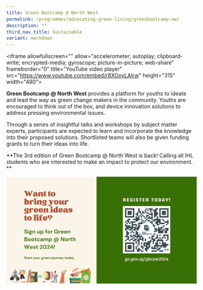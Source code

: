 ```yaml
---
title: Green Bootcamp @ North West
permalink: /programmes/advocating-green-living/greenbootcamp-nw/
description: ""
third_nav_title: Sustainable
variant: markdown
---
```

\<iframe allowfullscreen="" allow="accelerometer; autoplay; clipboard-write; encrypted-media; gyroscope; picture-in-picture; web-share" frameborder="0" title="YouTube video player" src="https://www.youtube.com/embed/r8XOxyLAIrw" height="315" width="480"></iframe>

**Green Bootcamp @ North West** provides a platform for youths to ideate and lead the way as green change makers in the community. Youths are encouraged to think out of the box, and device innovation solutions to address pressing environmental issues.

Through a series of insightful talks and workshops by subject matter experts, participants are expected to learn and incorporate the knowledge into their proposed solutions. Shortlisted teams will also be given funding grants to turn their ideas into life.

**The 3rd edition of Green Bootcamp @ North West is back! Calling all IHL students who are interested to make an impact to protect our environment. **

![](/images/Programmes/Green%20Living/Green_Bootcamp_Poster__1080_x_400_px___60_x_140_cm___1_.jpg)